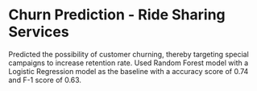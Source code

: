 # Churn Prediction - Ride Sharing Services 

Predicted the possibility of customer churning, thereby targeting special campaigns to increase retention rate. Used Random Forest model with a Logistic Regression model as the baseline with a accuracy score of 0.74 and F-1 score of 0.63.
